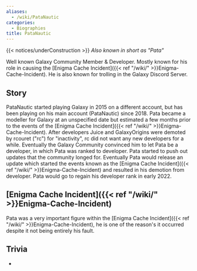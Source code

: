 ```yaml
---
aliases:
  - /wiki/PataNautic
categories:
  - Biographies
title: PataNautic
---
```


{{< notices/underConstruction >}} _Also known in short as "Pata"_

Well known Galaxy Community Member & Developer. Mostly known for his role in causing the [Enigma Cache Incident]({{< ref "/wiki/" >}}Enigma-Cache-Incident). He is also known for trolling in the Galaxy Discord Server.

## Story

PataNautic started playing Galaxy in 2015 on a different account, but has been playing on his main account (PataNautic) since 2018. Pata became a modeller for Galaxy at an unspecified date but estimated a few months prior to the events of the [Enigma Cache Incident]({{< ref "/wiki/" >}}Enigma-Cache-Incident). After developers Juice and GalaxyOrigins were demoted by rcouret ("rc") for "inactivity", rc did not want any new developers for a while. Eventually the Galaxy Community convinced him to let Pata be a developer, in which Pata was ranked to developer. Pata started to push out updates that the community longed for. Eventually Pata would release an update which started the events known as the [Enigma Cache Incident]({{< ref "/wiki/" >}}Enigma-Cache-Incident) and resulted in his demotion from developer. Pata would go to regain his developer rank in early 2022.

## [Enigma Cache Incident]({{< ref "/wiki/" >}}Enigma-Cache-Incident)

Pata was a very important figure within the [Enigma Cache Incident]({{< ref "/wiki/" >}}Enigma-Cache-Incident), he is one of the reason's it occurred despite it not being entirely his fault.

## Trivia

-
